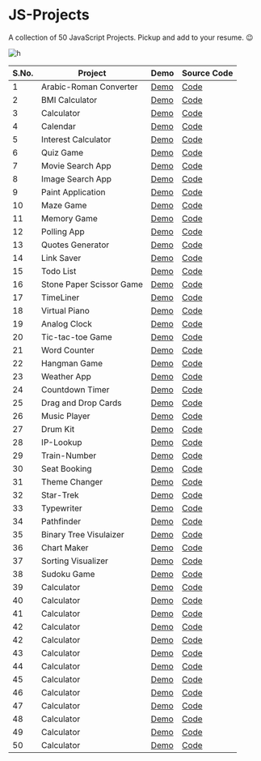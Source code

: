 # JS-Projects
A collection of 50 JavaScript Projects. Pickup and add to your resume. 😉

![h](https://user-images.githubusercontent.com/64016811/137616384-5a7fb77e-030f-4ffb-b250-3188710284f2.jpg)


| S.No. | Project | Demo | Source Code | 
|-------|---------|------|-------------|
| 1 | Arabic-Roman Converter | [Demo]() | [Code](https://github.com/MainakRepositor/JS-Projects/tree/master/Ara-Roman) |
| 2 | BMI Calculator | [Demo]() | [Code](https://github.com/MainakRepositor/JS-Projects/tree/master/BMI-Calculator-main) |
| 3 | Calculator | [Demo]() | [Code](https://github.com/MainakRepositor/JS-Projects/tree/master/Calc-JS-main) |
| 4 | Calendar | [Demo]() | [Code](https://github.com/MainakRepositor/JS-Projects/tree/master/Calendar) |
| 5 | Interest Calculator | [Demo]() | [Code](https://github.com/MainakRepositor/JS-Projects/tree/master/Interest-Calculator-main) |
| 6 | Quiz Game | [Demo]() | [Code](https://github.com/MainakRepositor/JS-Projects/tree/master/JavaScript%20QUiz) |
| 7 | Movie Search App | [Demo]() | [Code](https://github.com/MainakRepositor/JS-Projects/tree/master/M_Box) |
| 8 | Image Search App | [Demo]() | [Code](https://github.com/MainakRepositor/JS-Projects/tree/master/TasvirOP) |
| 9 | Paint Application | [Demo]() | [Code](https://github.com/MainakRepositor/JS-Projects/tree/master/Master-Piece) |
| 10 | Maze Game | [Demo]() | [Code](https://github.com/MainakRepositor/JS-Projects/tree/master/Maze%20Game) |
| 11 | Memory Game | [Demo]() | [Code](https://github.com/MainakRepositor/JS-Projects/tree/master/Memory%20Game) |
| 12 | Polling App | [Demo]() | [Code](https://github.com/MainakRepositor/JS-Projects/tree/master/PollIt) |
| 13 | Quotes Generator | [Demo]() | [Code](https://github.com/MainakRepositor/JS-Projects/tree/master/Quotetalks) |
| 14 | Link Saver | [Demo]() | [Code](https://github.com/MainakRepositor/JS-Projects/tree/master/Go-Save-It) |
| 15 | Todo List | [Demo]() | [Code](https://github.com/MainakRepositor/JS-Projects/tree/master/Take-A-Note-main) |
| 16 | Stone Paper Scissor Game | [Demo]() | [Code](https://github.com/MainakRepositor/JS-Projects/tree/master/Stone-Paper-Scissors-Game) |
| 17 | TimeLiner | [Demo]() | [Code](https://github.com/MainakRepositor/JS-Projects/tree/master/Timeliner) |
| 18 | Virtual Piano | [Demo]() | [Code](https://github.com/MainakRepositor/JS-Projects/tree/master/Virtual%20Piano) |
| 19 | Analog Clock | [Demo]() | [Code](https://github.com/MainakRepositor/JS-Projects/tree/master/Waqt) |
| 20 | Tic-tac-toe Game | [Demo]() | [Code](https://github.com/MainakRepositor/JS-Projects/tree/master/tic-tac-toe-js-multiplayer) |
| 21 | Word Counter | [Demo]() | [Code](https://github.com/MainakRepositor/JS-Projects/tree/master/Word-count) |
| 22 | Hangman Game | [Demo](https://hangman-mws.netlify.app/) | [Code](https://github.com/MainakRepositor/JS-Projects/tree/master/Hangman) |
| 23 | Weather App | [Demo](https://mausamdoot.netlify.app/) | [Code](https://github.com/MainakRepositor/JS-Projects/tree/master/MausamDoot) |
| 24 | Countdown Timer | [Demo]() | [Code](https://github.com/MainakRepositor/JS-Projects/tree/master/Countdown%20timer) |
| 25 | Drag and Drop Cards | [Demo](https://animalia-dd.netlify.app/) | [Code](https://github.com/MainakRepositor/JS-Projects/tree/master/DD-Animalia) |
| 26 | Music Player | [Demo]() | [Code]() |
| 27 | Drum Kit | [Demo]() | [Code](https://github.com/MainakRepositor/JS-Projects/tree/master/JS-drum) |
| 28 | IP-Lookup | [Demo]() | [Code]() |
| 29 | Train-Number | [Demo]() | [Code]() |
| 30 | Seat Booking | [Demo](https://seat-booker.netlify.app/) | [Code](https://github.com/MainakRepositor/JS-Projects/tree/master/Seat%20Booking) |
| 31 | Theme Changer | [Demo]() | [Code]() |
| 32 | Star-Trek | [Demo]() | [Code]() |
| 33 | Typewriter | [Demo]() | [Code]() |
| 34 | Pathfinder | [Demo]() | [Code]() |
| 35 | Binary Tree Visulaizer | [Demo](https://binary-tree-viz.netlify.app/) | [Code](https://github.com/MainakRepositor/JS-Projects/tree/master/Binary-Tree-Visualizer) |
| 36 | Chart Maker | [Demo]() | [Code]() |
| 37 | Sorting Visualizer | [Demo](https://sortviz-mws.netlify.app/) | [Code](https://github.com/MainakRepositor/JS-Projects/tree/master/Sorting-Visualization) |
| 38 | Sudoku Game | [Demo]() | [Code](https://github.com/MainakRepositor/JS-Projects/tree/master/Sudoku-JS) |
| 39 | Calculator | [Demo]() | [Code]() |
| 40 | Calculator | [Demo]() | [Code]() |
| 41 | Calculator | [Demo]() | [Code]() |
| 42 | Calculator | [Demo]() | [Code]() |
| 42 | Calculator | [Demo]() | [Code]() |
| 43 | Calculator | [Demo]() | [Code]() |
| 44 | Calculator | [Demo]() | [Code]() |
| 45 | Calculator | [Demo]() | [Code]() |
| 46 | Calculator | [Demo]() | [Code]() |
| 47 | Calculator | [Demo]() | [Code]() |
| 48 | Calculator | [Demo]() | [Code]() |
| 49 | Calculator | [Demo]() | [Code]() |
| 50 | Calculator | [Demo]() | [Code]() |


